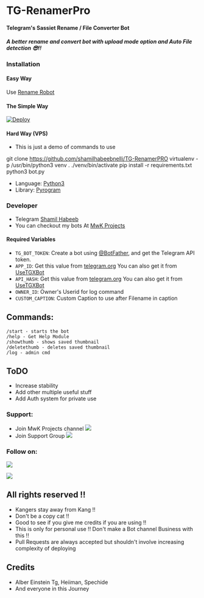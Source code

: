 # TG-RenamerPro

#### Telegram's Sassiet Rename / File Converter Bot
##### A better rename and convert bot with upload mode option and Auto File detection 😎!!

### Installation

#### Easy Way 
Use [Rename Robot](https://telegram.dog/mwk_renamebot) 

#### The Simple Way
[![Deploy](https://www.herokucdn.com/deploy/button.svg)](https://heroku.com/deploy)

#### Hard Way (VPS)
* This is just a demo of commands to use

git clone https://github.com/shamilhabeebnelli/TG-RenamerPRO
virtualenv -p /usr/bin/python3 venv
. ./venv/bin/activate
pip install -r requirements.txt
python3 bot.py

* Language: [Python3](https://www.python.org)
* Library: [Pyrogram](https://docs.pyrogram.org)

### Developer 
* Telegram [Shamil Habeeb](https://t.me/shamilnelli) 
* You can checkout my bots At [MwK Projects](https://t.me/mwklinks)
 

#### Required Variables

* `TG_BOT_TOKEN`: Create a bot using [@BotFather](https://telegram.dog/BotFather), and get the Telegram API token.
* `APP_ID`: Get this value from [telegram.org](https://my.telegram.org/apps)
 You can also get it from [UseTGXBot](https://t.me/UseTGXBot)
* `API_HASH`: Get this value from [telegram.org](https://my.telegram.org/apps)
 You can also get it from [UseTGXBot](https://t.me/UseTGXBot)
* `OWNER_ID`: Owner's Userid for log command
* `CUSTOM_CAPTION`: Custom Caption to use after Filename in caption

## Commands:
```
/start - starts the bot
/help - Get Help Module
/showthumb - shows saved thumbnail
/deletethumb - deletes saved thumbnail
/log - admin cmd 
```
## ToDO
* Increase stability
* Add other multiple useful stuff
* Add Auth system for private use 

### Support:
* Join MwK Projects channel
<a href="https://t.me/mwklinks"><img src="https://img.shields.io/badge/Telegram-2CA5E0?style=for-the-badge&logo=telegram&logoColor=white"></a>
* Join Support Group
<a href="https://t.me/redbullfed"><img src="https://img.shields.io/badge/Telegram-Join%20Telegram%20Group-blue.svg?logo=telegram"></a>

### Follow on:
<p align="left">
<a href="https://github.com/ShamilHabeebnelli"><img src="https://img.shields.io/badge/GitHub-Follow%20on%20GitHub-inactive.svg?logo=github"></a>
</p>
<p align="left">
<a href="https://instagram.com/_shamil.habeeb_"><img src="https://img.shields.io/badge/Instagram-Follow%20on%20Instagram-informational.svg?logo=instagram"></a>
</p>

## All rights reserved !!
* Kangers stay away from Kang !!
* Don't be a copy cat !!
* Good to see if you give me credits if you are using !!
* This is only for personal use !! Don't make a Bot channel Business with this !!
* Pull Requests are always accepted but shouldn't involve increasing complexity of deploying

## Credits 
* Alber Einstein Tg, Heiiman, Spechide
* And everyone in this Journey
